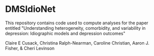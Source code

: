# DMSIdioNet

This repository contains code used to compute analyses for the paper entitled "Understanding heterogeneity, comorbidity, and variability in depression: Idiographic models and depression outcomes"

Claire E Cusack, Christina Ralph-Nearman, Caroline Christian, Aaron J. Fisher, & Cheri Levinson
